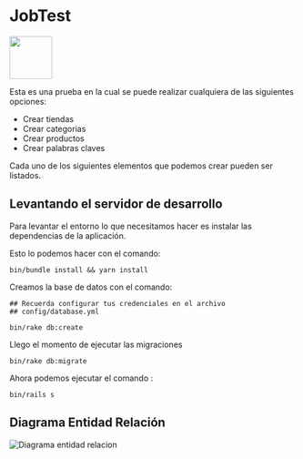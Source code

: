 # JobTest

<img src="https://media.giphy.com/media/Wj7lNjMNDxSmc/source.gif" width="75" >

Esta es una prueba en la cual se puede realizar cualquiera de las siguientes opciones:

- Crear tiendas
- Crear categorias
- Crear productos
- Crear palabras claves

Cada uno de los siguientes elementos que podemos crear pueden ser listados.

## Levantando el servidor de desarrollo

Para levantar el entorno lo que necesitamos hacer es instalar las dependencias de la aplicación.

Esto lo podemos hacer con el comando:

```
bin/bundle install && yarn install
```

Creamos la base de datos con el comando:

```
## Recuerda configurar tus credenciales en el archivo
## config/database.yml

bin/rake db:create
```

Llego el momento de ejecutar las migraciones

```
bin/rake db:migrate
```

Ahora podemos ejecutar el comando :

```
bin/rails s
```

## Diagrama Entidad Relación 

![Diagrama entidad relacion](https://repository-images.githubusercontent.com/408536681/3dce1906-8b58-4128-b873-578675e63d42)
